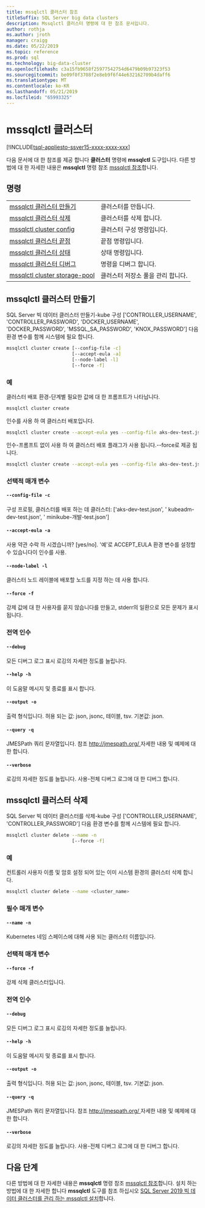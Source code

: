 ```yaml
---
title: mssqlctl 클러스터 참조
titleSuffix: SQL Server big data clusters
description: Mssqlctl 클러스터 명령에 대 한 참조 문서입니다.
author: rothja
ms.author: jroth
manager: craigg
ms.date: 05/22/2019
ms.topic: reference
ms.prod: sql
ms.technology: big-data-cluster
ms.openlocfilehash: c3a15fb9658f25977542754d6479b09b97323f53
ms.sourcegitcommit: be09f0f3708f2e8eb9f6f44e632162709b4daff6
ms.translationtype: MT
ms.contentlocale: ko-KR
ms.lasthandoff: 05/21/2019
ms.locfileid: "65993325"
---
```

# <a name="mssqlctl-cluster"></a>mssqlctl 클러스터

[!INCLUDE[tsql-appliesto-ssver15-xxxx-xxxx-xxx](../includes/tsql-appliesto-ssver15-xxxx-xxxx-xxx.md)]

다음 문서에 대 한 참조를 제공 합니다 **클러스터** 명령에 **mssqlctl** 도구입니다. 다른 방법에 대 한 자세한 내용은 **mssqlctl** 명령 참조 [mssqlctl 참조](reference-mssqlctl.md)합니다.

## <a name="commands"></a>명령
|     |     |
| --- | --- |
[mssqlctl 클러스터 만들기](#mssqlctl-cluster-create) | 클러스터를 만듭니다.
[mssqlctl 클러스터 삭제](#mssqlctl-cluster-delete) | 클러스터를 삭제 합니다.
[mssqlctl cluster config](reference-mssqlctl-cluster-config.md) | 클러스터 구성 명령입니다.
[mssqlctl 클러스터 끝점](reference-mssqlctl-cluster-endpoint.md) | 끝점 명령입니다.
[mssqlctl 클러스터 상태](reference-mssqlctl-cluster-status.md) | 상태 명령입니다.
[mssqlctl 클러스터 디버그](reference-mssqlctl-cluster-debug.md) | 명령을 디버그 합니다.
[mssqlctl cluster storage-pool](reference-mssqlctl-cluster-storage-pool.md) | 클러스터 저장소 풀을 관리 합니다.
## <a name="mssqlctl-cluster-create"></a>mssqlctl 클러스터 만들기
SQL Server 빅 데이터 클러스터 만들기-kube 구성 ['CONTROLLER_USERNAME', 'CONTROLLER_PASSWORD', 'DOCKER_USERNAME', 'DOCKER_PASSWORD', 'MSSQL_SA_PASSWORD', 'KNOX_PASSWORD'] 다음 환경 변수를 함께 시스템에 필요 합니다.
```bash
mssqlctl cluster create [--config-file -c] 
                        [--accept-eula -a]  
                        [--node-label -l]  
                        [--force -f]
```
### <a name="examples"></a>예
클러스터 배포 환경-단계별 필요한 값에 대 한 프롬프트가 나타납니다.
```bash
mssqlctl cluster create
```
인수를 사용 하 여 클러스터 배포입니다.
```bash
mssqlctl cluster create --accept-eula yes --config-file aks-dev-test.json
```
인수-프롬프트 없이 사용 하 여 클러스터 배포 플래그가 사용 됩니다.--force로 제공 됩니다.
```bash
mssqlctl cluster create --accept-eula yes --config-file aks-dev-test.json --force
```
### <a name="optional-parameters"></a>선택적 매개 변수
#### `--config-file -c`
구성 프로필, 클러스터를 배포 하는 데 클러스터: ['aks-dev-test.json', ' kubeadm-dev-test.json', ' minikube-개발-test.json']
#### `--accept-eula -a`
사용 약관 수락 하 시겠습니까? [yes/no]. '예'로 ACCEPT_EULA 환경 변수를 설정할 수 있습니다이 인수를 사용.
#### `--node-label -l`
클러스터 노드 레이블에 배포할 노드를 지정 하는 데 사용 합니다.
#### `--force -f`
강제 값에 대 한 사용자를 묻지 않습니다를 만들고, stderr의 일환으로 모든 문제가 표시 됩니다.
### <a name="global-arguments"></a>전역 인수
#### `--debug`
모든 디버그 로그 표시 로깅의 자세한 정도를 늘립니다.
#### `--help -h`
이 도움말 메시지 및 종료를 표시 합니다.
#### `--output -o`
출력 형식입니다.  허용 되는 값: json, jsonc, 테이블, tsv.  기본값: json.
#### `--query -q`
JMESPath 쿼리 문자열입니다. 참조 [ http://jmespath.org/ ](http://jmespath.org/]) 자세한 내용 및 예제에 대 한 합니다.
#### `--verbose`
로깅의 자세한 정도를 늘립니다. 사용-전체 디버그 로그에 대 한 디버그 합니다.
## <a name="mssqlctl-cluster-delete"></a>mssqlctl 클러스터 삭제
SQL Server 빅 데이터 클러스터를 삭제-kube 구성 ['CONTROLLER_USERNAME', 'CONTROLLER_PASSWORD'] 다음 환경 변수를 함께 시스템에 필요 합니다.
```bash
mssqlctl cluster delete --name -n 
                        [--force -f]
```
### <a name="examples"></a>예
컨트롤러 사용자 이름 및 암호 설정 되어 있는 이미 시스템 환경의 클러스터 삭제 합니다.
```bash
mssqlctl cluster delete --name <cluster_name>
```
### <a name="required-parameters"></a>필수 매개 변수
#### `--name -n`
Kubernetes 네임 스페이스에 대해 사용 되는 클러스터 이름입니다.
### <a name="optional-parameters"></a>선택적 매개 변수
#### `--force -f`
강제 삭제 클러스터입니다.
### <a name="global-arguments"></a>전역 인수
#### `--debug`
모든 디버그 로그 표시 로깅의 자세한 정도를 늘립니다.
#### `--help -h`
이 도움말 메시지 및 종료를 표시 합니다.
#### `--output -o`
출력 형식입니다.  허용 되는 값: json, jsonc, 테이블, tsv.  기본값: json.
#### `--query -q`
JMESPath 쿼리 문자열입니다. 참조 [ http://jmespath.org/ ](http://jmespath.org/]) 자세한 내용 및 예제에 대 한 합니다.
#### `--verbose`
로깅의 자세한 정도를 늘립니다. 사용-전체 디버그 로그에 대 한 디버그 합니다.

## <a name="next-steps"></a>다음 단계

다른 방법에 대 한 자세한 내용은 **mssqlctl** 명령 참조 [mssqlctl 참조](reference-mssqlctl.md)합니다. 설치 하는 방법에 대 한 자세한 합니다 **mssqlctl** 도구를 참조 하십시오 [SQL Server 2019 빅 데이터 클러스터를 관리 하는 mssqlctl 설치](deploy-install-mssqlctl.md)합니다.
